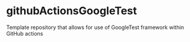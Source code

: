 # githubActionsGoogleTest
Template repository that allows for use of GoogleTest framework within GitHub actions
